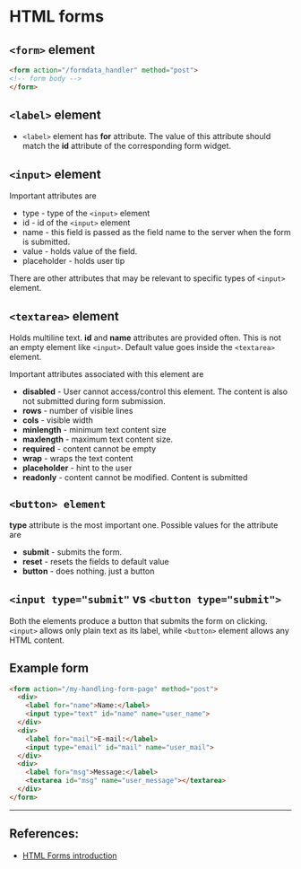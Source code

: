 # HTML forms

## `<form>` element

```HTML
<form action="/formdata_handler" method="post">
<!-- form body -->
</form>
```

## `<label>` element
* `<label>` element has **for** attribute. The value of this attribute should match the **id** attribute of the corresponding form widget.

## `<input>` element
Important attributes are

* type - type of the `<input>` element 
* id - id of the `<input>` element
* name - this field is passed as the field name to the server when the form is submitted.
* value - holds value of the field. 
* placeholder - holds user tip

There are other attributes that may be relevant to specific types of `<input>` element.

## `<textarea>` element
Holds multiline text. **id** and **name** attributes are provided often. This is not an empty element like `<input>`. Default value goes inside the `<textarea>` element.

Important attributes associated with this element are
* **disabled** - User cannot access/control this element. The content is also not submitted during form submission.
* **rows** - number of visible lines
* **cols** - visible width
* **minlength** - minimum text content size
* **maxlength** - maximum text content size.
* **required** - content cannot be empty
* **wrap** - wraps the text content
* **placeholder** - hint to the user
* **readonly** - content cannot be modified. Content is submitted

## `<button> element`
**type** attribute is the most important one.
 Possible values for the attribute are

 * **submit** - submits the form.
 * **reset** - resets the fields to default value
 * **button** - does nothing. just a button

## `<input type="submit"` vs `<button type="submit">`
Both the elements produce a button that submits the form on clicking. `<input>` allows only plain text as its label, while `<button>` element allows any HTML content.

## Example form
```HTML
<form action="/my-handling-form-page" method="post">
  <div>
    <label for="name">Name:</label>
    <input type="text" id="name" name="user_name">
  </div>
  <div>
    <label for="mail">E-mail:</label>
    <input type="email" id="mail" name="user_mail">
  </div>
  <div>
    <label for="msg">Message:</label>
    <textarea id="msg" name="user_message"></textarea>
  </div>
</form>
```

---

## References:
* [HTML Forms introduction](https://developer.mozilla.org/en-US/docs/Learn/HTML/Forms/Your_first_HTML_form)